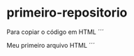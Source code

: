 # primeiro-repositorio

Para copiar o código em HTML
´´´
<html>
  <hl>Meu primeiro arquivo HTML</hl>
  </html>
  ´´´
